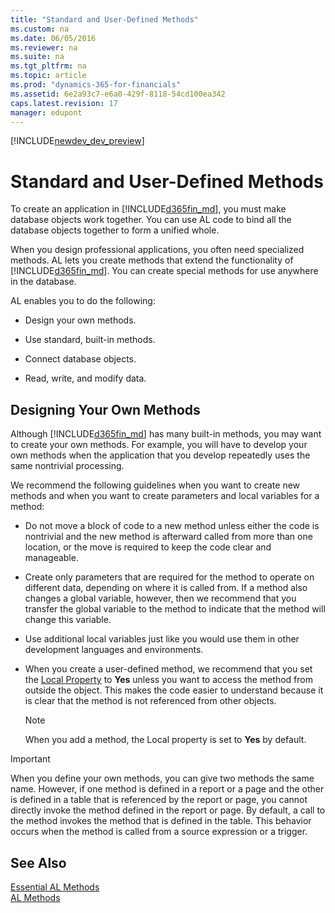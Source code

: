 ```yaml
---
title: "Standard and User-Defined Methods"
ms.custom: na
ms.date: 06/05/2016
ms.reviewer: na
ms.suite: na
ms.tgt_pltfrm: na
ms.topic: article
ms.prod: "dynamics-365-for-financials"
ms.assetid: 6e2a93c7-e6a0-429f-8118-54cd100ea342
caps.latest.revision: 17
manager: edupont
---
```


[!INCLUDE[newdev_dev_preview](../includes/newdev_dev_preview.md)]

# Standard and User-Defined Methods
To create an application in [!INCLUDE[d365fin_md](../includes/d365fin_md.md)], you must make database objects work together. You can use AL code to bind all the database objects together to form a unified whole.  

 When you design professional applications, you often need specialized methods. AL lets you create methods that extend the functionality of [!INCLUDE[d365fin_md](../includes/d365fin_md.md)]. You can create special methods for use anywhere in the database.  

 AL enables you to do the following:  

-   Design your own methods.  

-   Use standard, built-in methods.  

-   Connect database objects.  

-   Read, write, and modify data.  

## Designing Your Own Methods  
 Although [!INCLUDE[d365fin_md](../includes/d365fin_md.md)] has many built-in methods, you may want to create your own methods. For example, you will have to develop your own methods when the application that you develop repeatedly uses the same nontrivial processing.  

 We recommend the following guidelines when you want to create new methods and when you want to create parameters and local variables for a method:  

-   Do not move a block of code to a new method unless either the code is nontrivial and the new method is afterward called from more than one location, or the move is required to keep the code clear and manageable.  

-   Create only parameters that are required for the method to operate on different data, depending on where it is called from. If a method also changes a global variable, however, then we recommend that you transfer the global variable to the method to indicate that the method will change this variable.  

-   Use additional local variables just like you would use them in other development languages and environments.  

-   When you create a user-defined method, we recommend that you set the [Local Property](../properties/devenv-Local-Property.md) to **Yes** unless you want to access the method from outside the object. This makes the code easier to understand because it is clear that the method is not referenced from other objects.  

    > [!NOTE]  
    >  When you add a method, the Local property is set to **Yes** by default.  

> [!IMPORTANT]  
>  When you define your own methods, you can give two methods the same name. However, if one method is defined in a report or a page and the other is defined in a table that is referenced by the report or page, you cannot directly invoke the method defined in the report or page. By default, a call to the method invokes the method that is defined in the table. This behavior occurs when the method is called from a source expression or a trigger.  

## See Also  
 [Essential AL Methods](devenv-Essential-AL-Methods.md)   
 [AL Methods](devenv-AL-Methods.md)
